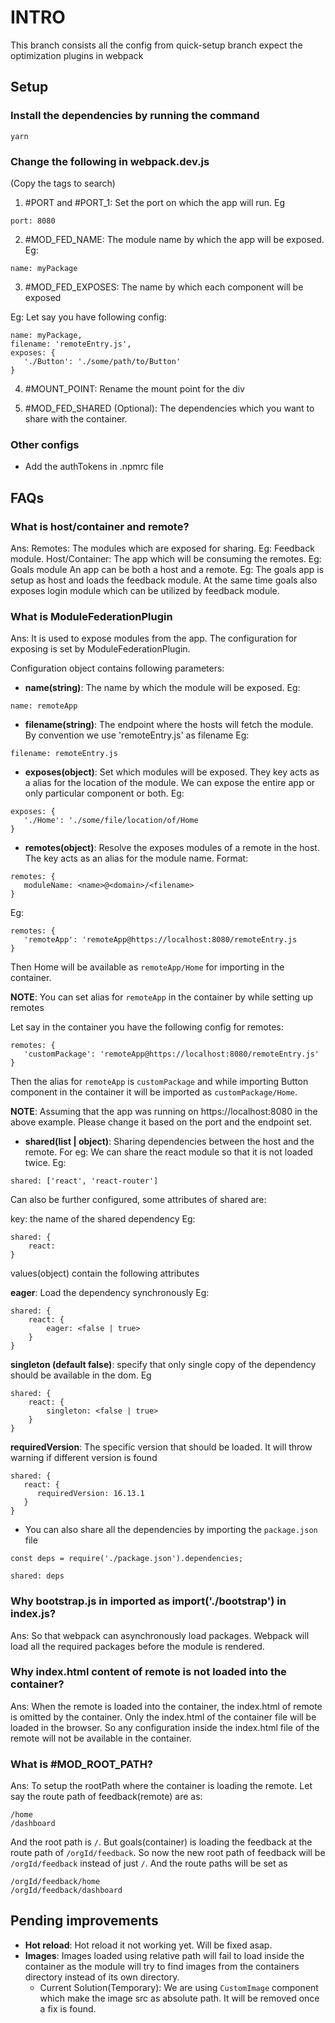 # INTRO

This branch consists all the config from quick-setup branch expect the optimization plugins in webpack

## Setup

### **Install the dependencies by running the command**

```
yarn
```

### **Change the following in webpack.dev.js**

(Copy the tags to search)

1. #PORT and #PORT_1: Set the port on which the app will run. Eg

```
port: 8080
```

2. #MOD_FED_NAME: The module name by which the app will be exposed. Eg:

```
name: myPackage
```

3. #MOD_FED_EXPOSES: The name by which each component will be exposed

Eg: Let say you have following config:

```
name: myPackage,
filename: 'remoteEntry.js',
exposes: {
   './Button': './some/path/to/Button'
}
```

4. #MOUNT_POINT: Rename the mount point for the div

5. #MOD_FED_SHARED (Optional): The dependencies which you want to share with the container.

### **Other configs**

- Add the authTokens in .npmrc file

## FAQs

### What is host/container and remote?

Ans: Remotes: The modules which are exposed for sharing. Eg: Feedback module.
Host/Container: The app which will be consuming the remotes. Eg: Goals module
An app can be both a host and a remote. Eg: The goals app is setup as host and loads the feedback module. At the same time goals also exposes login module which can be utilized by feedback module.

### What is ModuleFederationPlugin

Ans: It is used to expose modules from the app. The configuration for exposing is set by ModuleFederationPlugin.

Configuration object contains following parameters:

- **name(string)**: The name by which the module will be exposed.
  Eg:

```
name: remoteApp
```

- **filename(string)**: The endpoint where the hosts will fetch the module. By convention we use 'remoteEntry.js' as filename
  Eg:

```
filename: remoteEntry.js
```

- **exposes(object)**: Set which modules will be exposed. They key acts as a alias for the location of the module. We can expose the entire app or only particular component or both.
  Eg:

```
exposes: {
   './Home': './some/file/location/of/Home
}
```

- **remotes(object)**: Resolve the exposes modules of a remote in the host. The key acts as an alias for the module name.
  Format:

```
remotes: {
   moduleName: <name>@<domain>/<filename>
}
```

Eg:

```
remotes: {
   'remoteApp': 'remoteApp@https://localhost:8080/remoteEntry.js
}
```

Then Home will be available as `remoteApp/Home` for importing in the container.

**NOTE**: You can set alias for `remoteApp` in the container by while setting up remotes

Let say in the container you have the following config for remotes:

```
remotes: {
   'customPackage': 'remoteApp@https://localhost:8080/remoteEntry.js'
}
```

Then the alias for `remoteApp` is `customPackage` and while importing Button component in the container it will be imported as `customPackage/Home`.

**NOTE**: Assuming that the app was running on https://localhost:8080 in the above example. Please change it based on the port and the endpoint set.

- **shared(list | object)**: Sharing dependencies between the host and the remote. For eg: We can share the react module so that it is not loaded twice.
  Eg:

```
shared: ['react', 'react-router']
```

Can also be further configured, some attributes of shared are:

key: the name of the shared dependency
Eg:

```
shared: {
	react:
}
```

values(object) contain the following attributes

**eager**: Load the dependency synchronously
Eg:

```
shared: {
	react: {
		eager: <false | true>
	}
}
```

**singleton (default false)**: specify that only single copy of the dependency should be available in the dom.
Eg

```
shared: {
	react: {
		singleton: <false | true>
	}
}
```

**requiredVersion**: The specific version that should be loaded. It will throw warning if different version is found

```
shared: {
   react: {
      requiredVersion: 16.13.1
   }
}
```

- You can also share all the dependencies by importing the `package.json` file

```
const deps = require('./package.json').dependencies;

shared: deps
```

### Why bootstrap.js in imported as import('./bootstrap') in index.js?

Ans: So that webpack can asynchronously load packages. Webpack will load all the required packages before the module is rendered.

### Why index.html content of remote is not loaded into the container?

Ans: When the remote is loaded into the container, the index.html of remote is omitted by the container. Only the index.html of the container file will be loaded in the browser. So any configuration inside the index.html file of the remote will not be available in the container.

### What is #MOD_ROOT_PATH?

Ans: To setup the rootPath where the container is loading the remote.
Let say the route path of feedback(remote) are as:

```
/home
/dashboard
```

And the root path is `/`. But goals(container) is loading the feedback at the route path of `/orgId/feedback`. So now the new root path of feedback will be `/orgId/feedback` instead of just `/`. And the route paths will be set as

```
/orgId/feedback/home
/orgId/feedback/dashboard
```

## **Pending improvements**

- **Hot reload**: Hot reload it not working yet. Will be fixed asap.
- **Images**: Images loaded using relative path will fail to load inside the container as the module will try to find images from the containers directory instead of its own directory.
  - Current Solution(Temporary): We are using `CustomImage` component which make the image src as absolute path. It will be removed once a fix is found.
